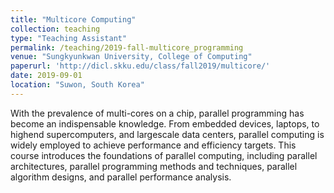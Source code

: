 ```yaml
---
title: "Multicore Computing"
collection: teaching
type: "Teaching Assistant"
permalink: /teaching/2019-fall-multicore_programming
venue: "Sungkyunkwan University, College of Computing"
paperurl: 'http://dicl.skku.edu/class/fall2019/multicore/'
date: 2019-09-01
location: "Suwon, South Korea"
---
```


With the prevalence of multi-cores on a chip, parallel programming has become an indispensable knowledge. From embedded devices, laptops, to highend supercomputers, and largescale data centers, parallel computing is widely employed to achieve performance and efficiency targets. This course introduces the foundations of parallel computing, including parallel architectures, parallel programming methods and techniques, parallel algorithm designs, and parallel performance analysis.
